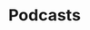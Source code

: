 ---
title: "Podcasts"
layout: collection
permalink: /podcasts/
collection: podcasts
entries_layout: grid
---